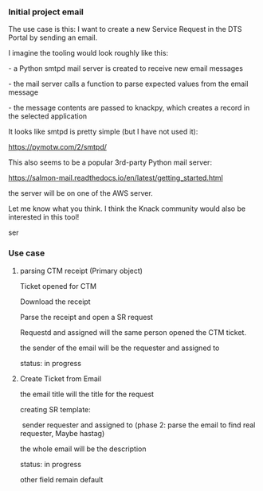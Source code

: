 ### Initial project email



The use case is this: I want to create a new Service Request in the DTS Portal by sending an email.



I imagine the tooling would look roughly like this:

\- a Python smtpd mail server is created to receive new email messages

\- the mail server calls a function to parse expected values from the email message

\- the message contents are passed to knackpy,  which creates a record in the selected application



It looks like smtpd is pretty simple (but I have not used it):

<https://pymotw.com/2/smtpd/>

This also seems to be a popular 3rd-party Python mail server:

<https://salmon-mail.readthedocs.io/en/latest/getting_started.html>



the server will be on one of the AWS server. 

Let me know what you think. I think the Knack community would also be interested in this tool!

ser

### Use case

1. parsing CTM receipt (Primary object)

   Ticket opened for CTM

   Download the receipt

   Parse the receipt and open a SR request

   Requestd and assigned will the same person opened the CTM ticket.

   the sender of the email will be the requester and assigned to

   status: in progress

2. Create Ticket from Email

   the email title will the title for the request

   creating SR template:

   ​	sender requester and assigned to (phase 2: parse the email to find real requester, Maybe hastag)

   the whole email will be the description

   status: in progress

   other field remain default

